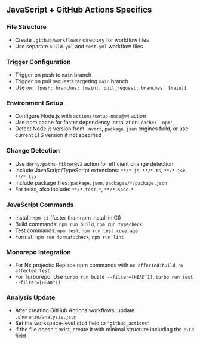 ## JavaScript + GitHub Actions Specifics

### File Structure
- Create `.github/workflows/` directory for workflow files
- Use separate `build.yml` and `test.yml` workflow files

### Trigger Configuration
- Trigger on push to `main` branch
- Trigger on pull requests targeting `main` branch
- Use `on: [push: branches: [main], pull_request: branches: [main]]`

### Environment Setup
- Configure Node.js with `actions/setup-node@v4` action
- Use npm cache for faster dependency installation: `cache: 'npm'`
- Detect Node.js version from `.nvmrc`, `package.json` engines field, or use current LTS version if not specified

### Change Detection
- Use `dorny/paths-filter@v2` action for efficient change detection
- Include JavaScript/TypeScript extensions: `**/*.js`, `**/*.ts`, `**/*.jsx`, `**/*.tsx`
- Include package files: `package.json`, `packages/*/package.json`
- For tests, also include: `**/*.test.*`, `**/*.spec.*`

### JavaScript Commands
- Install: `npm ci` (faster than npm install in CI)
- Build commands: `npm run build`, `npm run typecheck`
- Test commands: `npm test`, `npm run test:coverage`
- Format: `npm run format:check`, `npm run lint`

### Monorepo Integration
- For Nx projects: Replace npm commands with `nx affected:build`, `nx affected:test`
- For Turborepo: Use `turbo run build --filter=[HEAD^1]`, `turbo run test --filter=[HEAD^1]`

### Analysis Update
- After creating GitHub Actions workflows, update `.chorenzo/analysis.json`
- Set the workspace-level `ciCd` field to `"github_actions"`
- If the file doesn't exist, create it with minimal structure including the `ciCd` field